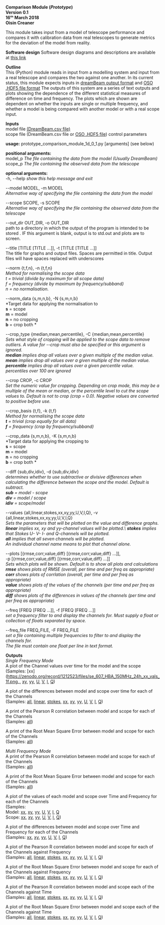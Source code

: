 **Comparison Module (*Prototype*)\
Version 0.1\
16ᵗʰ March 2018\
Oisin Creaner**

This module takes input from a model of telescope performance and
compares it with calibration data from real telescopes to generate
metrics for the deviation of the model from reality.


**Software design**
Software design diagrams and descriptions are available at [this link](/comparison_module/Comparison_Module.md)

**Outline**\
This (Python) module reads in input from a modelling system and input 
from a real telescope and compares the two against one another. In its
current status, this module expects inputs in 
[dreamBeam output format](/data_descriptions/DreamBeam_Source_data_description.md) and 
[OSO .HDF5 file format](/data_descriptions/OSO_HDF5.md)
The outputs of this system are a series of text outputs and
plots showing the dependence of the different statistical measures of difference
on time and frequency.  The plots which are shown are dependent on whether 
the inputs are single or multiple frequency, and whether a model is being 
compared with another model or with a real scope input.

**Inputs**\
model file [(DreamBeam.csv file)](/data_descriptions/DreamBeam_Source_data_description.md)\
scope file (DreamBeam.csv file or [OSO .HDF5 file](/data_descriptions/OSO_HDF5.md))
control parameters

**usage:**
prototype_comparison_module_1d_0_1.py \[arguments\] (see below)

**positional arguments:**\
  model_p               *The file containing the data from the model (Usually
                        DreamBeam)*\
  scope_p               *The file containing the observed data from the
                        telescope*

**optional arguments:**\
  -h, --help            *show this help message and exit*
  
  --model MODEL, -m MODEL\
  *Alternative way of specifying the file containing the data from the model*
  
  --scope SCOPE, -s SCOPE\
  *Alternative way of specifying the file containing the observed data from the telescope*
  
  --out_dir OUT_DIR, -o OUT_DIR\
path to a directory in which the output of the program 
is intended to be stored . IF this argument is blank,
output is to std.out and plots are to screen.

  --title [TITLE [TITLE ...]], -t [TITLE [TITLE ...]]\
The title for graphs and output files. Spaces are
permitted in title. Output files will have spaces
replaced with underscores

  --norm {t,f,n}, -n {t,f,n}\
  *Method for normalising the scope data\
  t = trivial (divide by maximum for all scope data)\
  f = frequency (divide by maximum by frequency/subband)\
  n = no normalisation.*
  
  --norm_data {s,m,n,b}, -N {s,m,n,b}\
*Target data for applying the normalisation to \
**s** = scope \
**m** = model \
**n** = no cropping \
**b** = crop both *
                        
  --crop_type {median,mean,percentile}, -C {median,mean,percentile}\
  *Sets what style of cropping will be applied to the scope data to remove 
outliers. A value for --crop must also be specified or this argument is ignored. \
        **median** implies drop all values over a given multiple of the median value.\
        **mean** implies drop all values over a given multiple of the median value.\
        **percentile** implies drop all values over a given percentile value.\
          percentiles over 100 are ignored*
          
  --crop CROP, -c CROP  \
*Set the numeric value for cropping. Depending on crop mode, this may be a 
multiple of the mean or median, or the percentile level to cut the scope values
 to. Default is not to crop (crop = 0.0). Negative values are converted to 
 positive before use.*
 
  --crop_basis {t,f}, -k {t,f}\
 *Method for normalising the scope data \
**t** = trivial (crop equally for all data) \
**f** = frequency (crop by frequency/subband)*

  --crop_data {s,m,n,b}, -K {s,m,n,b}\
*Target data for applying the cropping to \
**s** = scope \
**m** = model \
**n** = no cropping \
**b** = crop both *

  --diff {sub,div,idiv}, -d {sub,div,idiv}\
  *determines whether to use subtractive or divisive differences when 
  calculating the difference between the scope and the model. Default 
  is subtract.\
  **sub** = model - scope\
  **div** = model / scope\
  **idiv** = scope/model*
  
  --values {all,linear,stokes,xx,xy,yy,U,V,I,Q}, -v {all,linear,stokes,xx,xy,yy,U,V,I,Q}\
  *Sets the parameters that will be plotted on the value and difference graphs.\
  **linear** implies xx, xy and yy-channel values will be plotted.\ 
  **stokes** implies that Stokes U- V- I- and Q-channels will be plotted.\
  **all** implies that all seven channels will be plotted.\
  An individual channel name means to plot that channel alone.*
  
  --plots [{rmse,corr,value,diff} [{rmse,corr,value,diff} ...]], \
  -p [{rmse,corr,value,diff} [{rmse,corr,value,diff} ...]]\
*Sets which plots will be shown.  Default is to show all plots and calculations\
**rmse** shows plots of RMSE (overall, per time and per freq as appropriate)\
**corr** shows plots of corrlation (overall, per time and per freq as appropriate)\
**value** shows plots of the values of the channels (per time and per freq as appropriate)\
**diff** shows plots of the differences in values of the channels (per time and per freq as appropriate)*

  --freq [FREQ [FREQ ...]], -f [FREQ [FREQ ...]]\
*set a frequency filter to and display the channels for.   Must supply a float or collection of floats separated by space.*

  --freq_file FREQ_FILE, -F FREQ_FILE\
*set a file containing multiple frequencies to filter to and display the channels for.\
The file must contain one float per line in text format.*
                        
**Outputs**\
*Single Frequency Mode*\
A plot of the Channel values over time for the model and the scope\
(Samples: 
[xx](https://zenodo.org/record/1212523/files/se_607_HBA_150MHz_24h_xx_vals_1f.png_,
[xy](https://zenodo.org/record/1212523/files/se_607_HBA_150MHz_24h_xy_vals_1f.png),
[yy](https://zenodo.org/record/1212523/files/se_607_HBA_150MHz_24h_yy_vals_1f.png),
[U](https://zenodo.org/record/1212523/files/se_607_HBA_150MHz_24h_U_vals_1f.png),
[V](https://zenodo.org/record/1212523/files/se_607_HBA_150MHz_24h_V_vals_1f.png), 
[I](https://zenodo.org/record/1212523/files/se_607_HBA_150MHz_24h_I_vals_1f.png),
[Q](https://zenodo.org/record/1212523/files/se_607_HBA_150MHz_24h_Q_vals_1f.png))

A plot of the differences between model and scope over time for each of the Channels\
(Samples: 
[all](https://zenodo.org/record/1212523/files/se_607_HBA_150MHz_24h_diff_1f.png),
[linear](https://zenodo.org/record/1212523/files/se_607_HBA_150MHz_24h_diff_linear_1f.png),
[stokes](https://zenodo.org/record/1212523/files/se_607_HBA_150MHz_24h_diff_stokes_1f.png), 
[xx](https://zenodo.org/record/1212523/files/se_607_HBA_150MHz_24h_diff_xx_1f.png),
[xy](https://zenodo.org/record/1212523/files/se_607_HBA_150MHz_24h_diff_xy_1f.png),
[yy](https://zenodo.org/record/1212523/files/se_607_HBA_150MHz_24h_diff_yy_1f.png),
[U](https://zenodo.org/record/1212523/files/se_607_HBA_150MHz_24h_diff_U_1f.png),
[V](https://zenodo.org/record/1212523/files/se_607_HBA_150MHz_24h_diff_V_1f.png),
[I](https://zenodo.org/record/1212523/files/se_607_HBA_150MHz_24h_diff_I_1f.png),
[Q](https://zenodo.org/record/1212523/files/se_607_HBA_150MHz_24h_diff_Q_1f.png))

A print of the Pearson R correlation between model and scope for each of the Channels\
(Samples: [all](https://zenodo.org/record/1212523/files/se_607_HBA_150MHz_24h_1d_corr.txt))

A print of the Root Mean Square Error between model and scope for each of the Channels\
(Samples: [all](https://zenodo.org/record/1212523/files/se_607_HBA_150MHz_24h_1d_rmse.txt))

*Multi Frequency Mode*\
A print of the Pearson R correlation between model and scope for each of the Channels \
(Samples: [all](https://zenodo.org/record/1212523/files/se_607_HBA_24h_nd_corr.txt))

A print of the Root Mean Square Error between model and scope for each of the Channels\
(Samples: [all](https://zenodo.org/record/1212523/files/se_607_HBA_24h_nd_rmse.txt))

A plot of the values of each model and scope over Time and Frequency for each of the Channels\
(Samples: \
Model: [xx](https://zenodo.org/record/1212382/files/se_607_HBA_24h_xx_vals_nf_model.png),
[xy](https://zenodo.org/record/1212382/files/se_607_HBA_24h_xy_vals_nf_model.png),
[yy](https://zenodo.org/record/1212382/files/se_607_HBA_24h_yy_vals_nf_model.png),
[U](https://zenodo.org/record/1212382/files/se_607_HBA_24h_U_vals_nf_model.png),
[V](https://zenodo.org/record/1212382/files/se_607_HBA_24h_V_vals_nf_model.png),
[I](https://zenodo.org/record/1212382/files/se_607_HBA_24h_I_vals_nf_model.png),
[Q](https://zenodo.org/record/1212382/files/se_607_HBA_24h_Q_vals_nf_model.png)\
Scope: [xx](https://zenodo.org/record/1212382/files/se_607_HBA_24h_xx_vals_nf_scope.png),
[xy](https://zenodo.org/record/1212382/files/se_607_HBA_24h_xy_vals_nf_scope.png),
[yy](https://zenodo.org/record/1212382/files/se_607_HBA_24h_yy_vals_nf_scope.png),
[U](https://zenodo.org/record/1212382/files/se_607_HBA_24h_U_vals_nf_scope.png),
[V](https://zenodo.org/record/1212382/files/se_607_HBA_24h_V_vals_nf_scope.png),
[I](https://zenodo.org/record/1212382/files/se_607_HBA_24h_I_vals_nf_scope.png),
[Q](https://zenodo.org/record/1212382/files/se_607_HBA_24h_Q_vals_nf_scope.png))

A plot of the differences between model and scope over Time and Frequency for each of the Channels\
(Samples: 
[xx](https://zenodo.org/record/1212382/files/se_607_HBA_24h_xx_diff_nf_sub.png),
[xy](https://zenodo.org/record/1212382/files/se_607_HBA_24h_xy_diff_nf_sub.png),
[yy](https://zenodo.org/record/1212382/files/se_607_HBA_24h_yy_diff_nf_sub.png),
[U](https://zenodo.org/record/1212382/files/se_607_HBA_24h_U_diff_nf_sub.png),
[V](https://zenodo.org/record/1212382/files/se_607_HBA_24h_V_diff_nf_sub.png),
[I](https://zenodo.org/record/1212382/files/se_607_HBA_24h_I_diff_nf_sub.png),
[Q](https://zenodo.org/record/1212382/files/se_607_HBA_24h_Q_diff_nf_sub.png))

A plot of the Pearson R correlation between model and scope for each of the Channels against Frequency\
(Samples: 
[all](https://zenodo.org/record/1212382/files/se_607_HBA_24h_1d_corr_freq.png),
[linear](https://zenodo.org/record/1212523/files/se_607_HBA_24h_1d_corr_freq_linear.png),
[stokes](https://zenodo.org/record/1212523/files/se_607_HBA_24h_1d_corr_freq_stokes.png),
[xx](https://zenodo.org/record/1212471/files/se_607_HBA_24h_1d_corr_freq_xx.png),
[xy](https://zenodo.org/record/1212471/files/se_607_HBA_24h_1d_corr_freq_xy.png),
[yy](https://zenodo.org/record/1212471/files/se_607_HBA_24h_1d_corr_freq_yy.png),
[U](https://zenodo.org/record/1212471/files/se_607_HBA_24h_1d_corr_freq_U.png),
[V](https://zenodo.org/record/1212471/files/se_607_HBA_24h_1d_corr_freq_V.png),
[I](https://zenodo.org/record/1212471/files/se_607_HBA_24h_1d_corr_freq_I.png),
[Q](https://zenodo.org/record/1212471/files/se_607_HBA_24h_1d_corr_freq_Q.png))

A plot of the Root Mean Square Error between model and scope for each of the Channels against Frequency\
(Samples: 
[all](https://zenodo.org/record/1212382/files/se_607_HBA_24h_1d_rmse_freq.png), 
[linear](https://zenodo.org/record/1212523/files/se_607_HBA_24h_1d_rmse_freq_linear.png),
[stokes](https://zenodo.org/record/1212523/files/se_607_HBA_24h_1d_rmse_freq_stokes.png),
[xx](https://zenodo.org/record/1212471/files/se_607_HBA_24h_1d_rmse_freq_xx.png),
[xy](https://zenodo.org/record/1212471/files/se_607_HBA_24h_1d_rmse_freq_xy.png), 
[yy](https://zenodo.org/record/1212471/files/se_607_HBA_24h_1d_rmse_freq_yy.png),
[U](https://zenodo.org/record/1212471/files/se_607_HBA_24h_1d_rmse_freq_U.png),
[V](https://zenodo.org/record/1212471/files/se_607_HBA_24h_1d_rmse_freq_V.png),
[I](https://zenodo.org/record/1212471/files/se_607_HBA_24h_1d_rmse_freq_I.png),
[Q](https://zenodo.org/record/1212471/files/se_607_HBA_24h_1d_rmse_freq_Q.png))

A plot of the Pearson R correlation between model and scope each of the Channels against Time\
(Samples: 
[all](https://zenodo.org/record/1212382/files/se_607_HBA_24h_1d_corr_time.png),
[linear](https://zenodo.org/record/1212523/files/se_607_HBA_24h_1d_corr_time_linear.png),
[stokes](https://zenodo.org/record/1212523/files/se_607_HBA_24h_1d_corr_time_stokes.png),
[xx](https://zenodo.org/record/1212471/files/se_607_HBA_24h_1d_corr_time_xx.png),
[xy](https://zenodo.org/record/1212471/files/se_607_HBA_24h_1d_corr_time_xy.png),
[yy](https://zenodo.org/record/1212471/files/se_607_HBA_24h_1d_corr_time_yy.png),
[U](https://zenodo.org/record/1212471/files/se_607_HBA_24h_1d_corr_time_U.png),
[V](https://zenodo.org/record/1212471/files/se_607_HBA_24h_1d_corr_time_V.png),
[I](https://zenodo.org/record/1212471/files/se_607_HBA_24h_1d_corr_time_I.png),
[Q](https://zenodo.org/record/1212471/files/se_607_HBA_24h_1d_corr_time_Q.png))

A plot of the Root Mean Square Error between model and scope each of the Channels against Time\
(Samples: 
[all](https://zenodo.org/record/1212382/files/se_607_HBA_24h_1d_rmse_time.png),
[linear](https://zenodo.org/record/1212523/files/se_607_HBA_24h_1d_rmse_time_linear.png),
[stokes](https://zenodo.org/record/1212523/files/se_607_HBA_24h_1d_rmse_time_stokes.png),
[xx](https://zenodo.org/record/1212471/files/se_607_HBA_24h_1d_rmse_time_xx.png),
[xy](https://zenodo.org/record/1212471/files/se_607_HBA_24h_1d_rmse_time_xy.png),
[yy](https://zenodo.org/record/1212471/files/se_607_HBA_24h_1d_rmse_time_yy.png),
[U](https://zenodo.org/record/1212471/files/se_607_HBA_24h_1d_rmse_time_U.png),
[V](https://zenodo.org/record/1212471/files/se_607_HBA_24h_1d_rmse_time_V.png),
[I](https://zenodo.org/record/1212471/files/se_607_HBA_24h_1d_rmse_time_I.png),
[Q](https://zenodo.org/record/1212471/files/se_607_HBA_24h_1d_rmse_time_Q.png))
 
